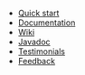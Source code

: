 <ul class="main-menu-pages">
  <li><a href="{{ BASE_PATH }}/quick-start.html">Quick start</a></li>
  <li><a href="{{ BASE_PATH }}/documentation.html">Documentation</a></li>
  <li><a href="https://github.com/codeborne/selenide/wiki" target="_blank">Wiki</a></li>
  <li><a href="{{ BASE_PATH }}/javadoc.html" target="_blank">Javadoc</a></li>
  <li><a href="{{ BASE_PATH }}/users.html">Testimonials</a></li>
  <li style="display:none;"><a href="{{ BASE_PATH }}/quotes.html">What users say?</a></li>
  <li><a href="{{ BASE_PATH }}/contacts.html">Feedback</a></li>
  <li style="display:none;"><a href="{{ BASE_PATH }}/thanks.html">Our thanks</a></li>
</ul>

<h3 style="display:none">Blog</h3>
<div class="archive" style="display:none">
  {% assign posts_collate = site.posts %}
  {% include JB/posts_collate %}
  <a href="{{ BASE_PATH }}/archive.html" class="right small">Blog archive</a>
</div>
